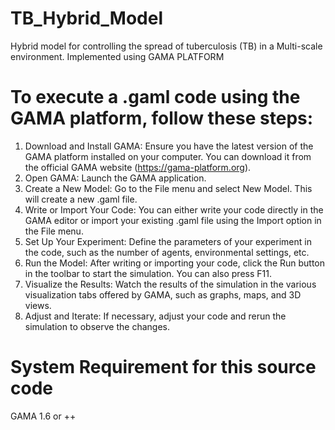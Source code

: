 # TB_Hybrid_Model
Hybrid model for controlling the spread of tuberculosis (TB) in a Multi-scale environment. Implemented using GAMA PLATFORM

# To execute a .gaml code using the GAMA platform, follow these steps:
1.	Download and Install GAMA: Ensure you have the latest version of the GAMA platform installed on your computer. You can download it from the official GAMA website (https://gama-platform.org).
2.	Open GAMA: Launch the GAMA application.
3.	Create a New Model: Go to the File menu and select New Model. This will create a new .gaml file.
4.	Write or Import Your Code: You can either write your code directly in the GAMA editor or import your existing .gaml file using the Import option in the File menu.
5.	Set Up Your Experiment: Define the parameters of your experiment in the code, such as the number of agents, environmental settings, etc.
6.	Run the Model: After writing or importing your code, click the Run button in the toolbar to start the simulation. You can also press F11.
7.	Visualize the Results: Watch the results of the simulation in the various visualization tabs offered by GAMA, such as graphs, maps, and 3D views.
8.	Adjust and Iterate: If necessary, adjust your code and rerun the simulation to observe the changes.

# System Requirement for this source code
GAMA 1.6 or ++
